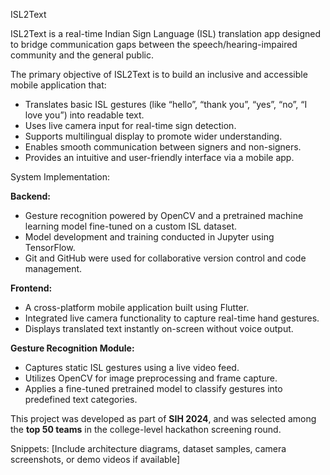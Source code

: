 ISL2Text

ISL2Text is a real-time Indian Sign Language (ISL) translation app designed to bridge communication gaps between the speech/hearing-impaired community and the general public.

The primary objective of ISL2Text is to build an inclusive and accessible mobile application that:

- Translates basic ISL gestures (like “hello”, “thank you”, “yes”, “no”, “I love you”) into readable text.
- Uses live camera input for real-time sign detection.
- Supports multilingual display to promote wider understanding.
- Enables smooth communication between signers and non-signers.
- Provides an intuitive and user-friendly interface via a mobile app.

System Implementation:

**Backend:**
- Gesture recognition powered by OpenCV and a pretrained machine learning model fine-tuned on a custom ISL dataset.
- Model development and training conducted in Jupyter using TensorFlow.
- Git and GitHub were used for collaborative version control and code management.

**Frontend:**
- A cross-platform mobile application built using Flutter.
- Integrated live camera functionality to capture real-time hand gestures.
- Displays translated text instantly on-screen without voice output.

**Gesture Recognition Module:**
- Captures static ISL gestures using a live video feed.
- Utilizes OpenCV for image preprocessing and frame capture.
- Applies a fine-tuned pretrained model to classify gestures into predefined text categories.

This project was developed as part of **SIH 2024**, and was selected among the **top 50 teams** in the college-level hackathon screening round.

Snippets:
[Include architecture diagrams, dataset samples, camera screenshots, or demo videos if available]

